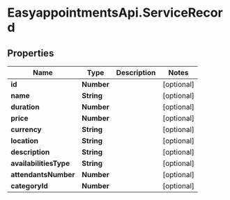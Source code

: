 # EasyappointmentsApi.ServiceRecord

## Properties
Name | Type | Description | Notes
------------ | ------------- | ------------- | -------------
**id** | **Number** |  | [optional] 
**name** | **String** |  | [optional] 
**duration** | **Number** |  | [optional] 
**price** | **Number** |  | [optional] 
**currency** | **String** |  | [optional] 
**location** | **String** |  | [optional] 
**description** | **String** |  | [optional] 
**availabilitiesType** | **String** |  | [optional] 
**attendantsNumber** | **Number** |  | [optional] 
**categoryId** | **Number** |  | [optional] 
